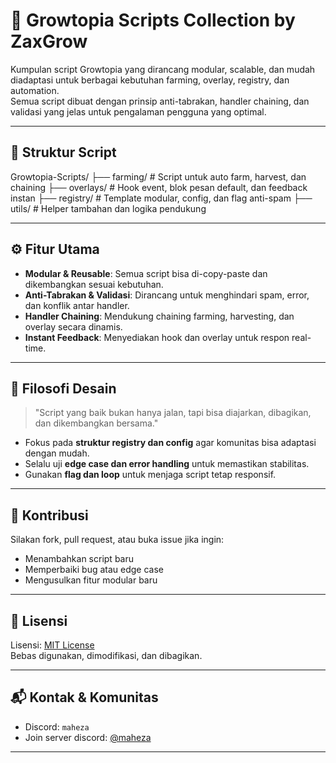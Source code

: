 # 🌱 Growtopia Scripts Collection by ZaxGrow

Kumpulan script Growtopia yang dirancang modular, scalable, dan mudah diadaptasi untuk berbagai kebutuhan farming, overlay, registry, dan automation.  
Semua script dibuat dengan prinsip anti-tabrakan, handler chaining, dan validasi yang jelas untuk pengalaman pengguna yang optimal.

---

## 📂 Struktur Script
Growtopia-Scripts/ ├── farming/           # Script untuk auto farm, harvest, dan chaining ├── overlays/          # Hook event, blok pesan default, dan feedback instan ├── registry/          # Template modular, config, dan flag anti-spam ├── utils/             # Helper tambahan dan logika pendukung

---

## ⚙️ Fitur Utama

- **Modular & Reusable**: Semua script bisa di-copy-paste dan dikembangkan sesuai kebutuhan.
- **Anti-Tabrakan & Validasi**: Dirancang untuk menghindari spam, error, dan konflik antar handler.
- **Handler Chaining**: Mendukung chaining farming, harvesting, dan overlay secara dinamis.
- **Instant Feedback**: Menyediakan hook dan overlay untuk respon real-time.

---

## 🧠 Filosofi Desain

> "Script yang baik bukan hanya jalan, tapi bisa diajarkan, dibagikan, dan dikembangkan bersama."

- Fokus pada **struktur registry dan config** agar komunitas bisa adaptasi dengan mudah.
- Selalu uji **edge case dan error handling** untuk memastikan stabilitas.
- Gunakan **flag dan loop** untuk menjaga script tetap responsif.

---

## 🤝 Kontribusi

Silakan fork, pull request, atau buka issue jika ingin:
- Menambahkan script baru
- Memperbaiki bug atau edge case
- Mengusulkan fitur modular baru

---

## 📜 Lisensi

Lisensi: [MIT License](LICENSE)  
Bebas digunakan, dimodifikasi, dan dibagikan.

---

## 📬 Kontak & Komunitas

- Discord: `maheza`
- Join server discord: [@maheza](https://discord.gg/Q3uNB7xG29)

---
